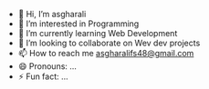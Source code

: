 - 👋 Hi, I’m asgharali
- 👀 I’m interested in Programming
- 🌱 I’m currently learning Web Development 
- 💞️ I’m looking to collaborate on Wev dev projects
- 📫 How to reach me asgharalifs48@gmail.com
- 😄 Pronouns: ...
- ⚡ Fun fact: ...

<!---
asgharali97/asgharali97 is a ✨ special ✨ repository because its `README.md` (this file) appears on your GitHub profile.
You can click the Preview link to take a look at your changes.
--->
